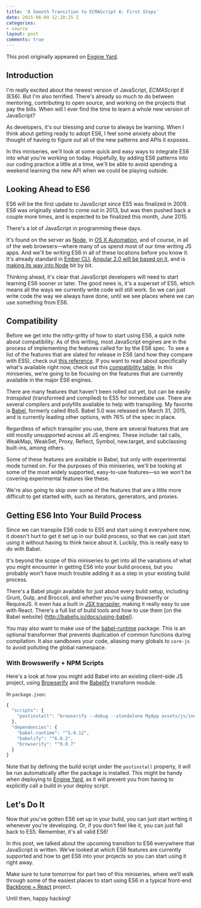 ```yaml
---
title: 'A Smooth Transition to ECMAScript 6: First Steps'
date: 2015-06-09 12:28:25 Z
categories:
- source
layout: post
comments: true
---
```


This post originally appeared on [Engine Yard](https://blog.engineyard.com/2015/smooth-transition-ecmascript-6-integration).

## Introduction

I'm really excited about the newest version of JavaScript, *ECMAScript 6* (ES6). But I'm also terrified. There's already so much to do between mentoring, contributing to open source, and working on the projects that pay the bills. When will I ever find the time to learn a whole new version of JavaScript?

As developers, it's our blessing and curse to always be learning. When I think about getting ready to adopt ES6, I feel some anxiety about the thought of having to figure out all of the new patterns and APIs it exposes.

In this miniseries, we'll look at some quick and easy ways to integrate ES6 into what you're working on today. Hopefully, by adding ES6 patterns into our coding practice a little at a time, we'll be able to avoid spending a weekend learning the new API when we could be playing outside.

## Looking Ahead to ES6

ES6 will be the first update to JavaScript since ES5 was finalized in 2009. ES6 was originally slated to come out in 2013, but was then pushed back a couple more times, and is expected to be finalized this month, June 2015.

There's a lot of JavaScript in programming these days.

It's found on the server as [Node](https://nodejs.org/), in [OS X Automation](https://developer.apple.com/library/mac/releasenotes/InterapplicationCommunication/RN-JavaScriptForAutomation/), and of course, in all of the web browsers—where many of us spend most of our time writing JS apps. And we'll be writing ES6 in all of these locations before you know it. It's already standard in [Ember CLI](http://www.ember-cli.com/), [Angular 2.0 will be based on it](https://www.airpair.com/angularjs/posts/preparing-for-the-future-of-angularjs), and is [making its way into Node](https://github.com/joyent/node/wiki/ES6-%28a.k.a.-Harmony%29-Features-Implemented-in-V8-and-Available-in-Node) bit by bit.

Thinking ahead, it's clear that JavaScript developers will need to start learning ES6 sooner or later. The good news is, it's a superset of ES5, which means all the ways we currently write code will still work. So we can just write code the way we always have done, until we see places where we can use something from ES6.

## Compatibility

Before we get into the nitty-gritty of how to start using ES6, a quick note about compatibility. As of this writing, most JavaScript engines are in the process of implementing the features called for by the ES6 spec. To see a list of the features that are slated for release in ES6 (and how they compare with ES5), check out [this reference](http://es6-features.org/). If you want to read about specifically what's available right now, check out this [compatibility table](http://kangax.github.io/compat-table/es6/). In *this* miniseries, we're going to be focusing on the features that are currently available in the major ES6 engines.

There are many features that haven't been rolled out yet, but can be easily _transpiled_ (transformed and compiled) to ES5 for immediate use. There are several compilers and polyfills available to help with transpiling. My favorite is [Babel](https://babeljs.io/), formerly called 6to5. Babel 5.0 was released on March 31, 2015, and is currently leading other options, with 76% of the spec in place.

Regardless of which transpiler you use, there are several features that are still mostly unsupported across all JS engines. These include: tail calls, WeakMap, WeakSet, Proxy, Reflect, Symbol, new.target, and subclassing built-ins, among others.

Some of these features are available in Babel, but only with experimental mode turned on. For the purposes of this miniseries, we'll be looking at some of the most widely supported, easy-to-use features—so we won't be covering experimental features like these.

We're also going to skip over some of the features that are a little more difficult to get started with, such as iterators, generators, and proxies.

## Getting ES6 Into Your Build Process

Since we can transpile ES6 code to ES5 and start using it everywhere now, it doesn't hurt to get it set up in our build process, so that we can just start using it without having to think twice about it. Luckily, this is really easy to do with Babel.

It's beyond the scope of this miniseries to get into all the variations of what you might encounter in getting ES6 into your build process, but you probably won't have much trouble adding it as a step in your existing build process.

There's a Babel plugin available for just about every build setup, including Grunt, Gulp, and Broccoli, and whether you're using Browserify or RequireJS. It even has a built in [JSX transpiler](https://babeljs.io/docs/usage/jsx/), making it really easy to use with React. There's a full list of build tools and how to use them [on the Babel website] (http://babeljs.io/docs/using-babel).

You may also want to make use of the [babel-runtime](https://babeljs.io/docs/usage/runtime/) package. This is an optional transformer that prevents duplication of common functions during compilation. It also sandboxes your code, aliasing many globals to `core-js` to avoid polluting the global namespace.

### With Browswerify + NPM Scripts

Here's a look at how you might add Babel into an existing client-side JS project, using [Browserify](http://browserify.org/) and the [Babelify](https://github.com/babel/babelify) transform module.

In `package.json`:

```javascript
{
  "scripts": {
    "postinstall": "browserify --debug --standalone MyApp assets/js/index.js --transform [ babelify --optional babel-runtime ] --outfile build/my-app.js"
  },
  "dependencies": {
    "babel-runtime": "^5.0.12",
    "babelify": "^6.0.2",
    "browserify": "^9.0.7"
  }
}
```

Note that by defining the build script under the `postinstall` property, it will be run automatically after the package is installed. This might be handy when deploying to [Engine Yard](https://www.engineyard.com/), as it will prevent you from having to explicitly call a build in your deploy script.

## Let's Do It

Now that you've gotten ES6 set up in your build, you can just start writing it whenever you're developing. Or, if you don't feel like it, you can just fall back to ES5. Remember, it's all valid ES6!

In this post, we talked about the upcoming transition to ES6 everywhere that JavaScript is written. We’ve looked at which ES6 features are currently supported and how to get ES6 into your projects so you can start using it right away.

Make sure to tune tomorrow for part two of this miniseries, where we’ll walk through some of the easiest places to start using ES6 in a typical front-end [Backbone + React](https://blog.engineyard.com/2015/integrating-react-with-backbone) project.

Until then, happy hacking!
